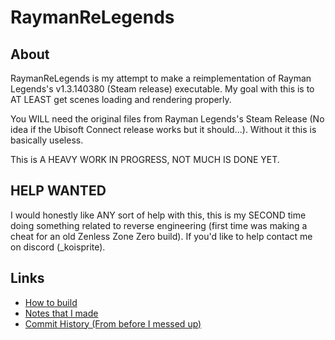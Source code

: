# RaymanReLegends

## About

RaymanReLegends is my attempt to make a reimplementation of Rayman Legends's v1.3.140380 (Steam release) executable.
My goal with this is to AT LEAST get scenes loading and rendering properly.

You WILL need the original files from Rayman Legends's Steam Release (No idea if the Ubisoft Connect release works but it should...).
Without it this is basically useless.

This is A HEAVY WORK IN PROGRESS, NOT MUCH IS DONE YET.

## HELP WANTED

I would honestly like ANY sort of help with this, this is my SECOND time doing something related to reverse engineering (first time was making a cheat for an old Zenless Zone Zero build). If you'd like to help contact me on discord (_koisprite).

## Links
* [How to build](Building.md)
* [Notes that I made](Notes.md)
* [Commit History (From before I messed up)](Commits.md)
